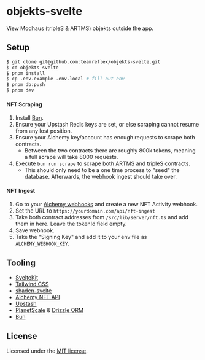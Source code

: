 # objekts-svelte

View Modhaus (tripleS & ARTMS) objekts outside the app.

## Setup

```bash
$ git clone git@github.com:teamreflex/objekts-svelte.git
$ cd objekts-svelte
$ pnpm install
$ cp .env.example .env.local # fill out env
$ pnpm db:push
$ pnpm dev
```

#### NFT Scraping

1. Install [Bun](https://bun.sh/).
2. Ensure your Upstash Redis keys are set, or else scraping cannot resume from any lost position.
3. Ensure your Alchemy key/account has enough requests to scrape both contracts.
   - Between the two contracts there are roughly 800k tokens, meaning a full scrape will take 8000 requests.
4. Execute `bun run scrape` to scrape both ARTMS and tripleS contracts.
   - This should only need to be a one time process to "seed" the database. Afterwards, the webhook ingest should take over.

#### NFT Ingest

1. Go to your [Alchemy webhooks](https://dashboard.alchemy.com/webhooks) and create a new NFT Activity webhook.
2. Set the URL to `https://yourdomain.com/api/nft-ingest`
3. Take both contract addresses from `/src/lib/server/nft.ts` and add them in here. Leave the tokenId field empty.
4. Save webhook.
5. Take the "Signing Key" and add it to your env file as `ALCHEMY_WEBHOOK_KEY`.

## Tooling

- [SvelteKit](https://kit.svelte.dev/)
- [Tailwind CSS](https://tailwindcss.com/)
- [shadcn-svelte](https://www.shadcn-svelte.com/)
- [Alchemy NFT API](https://www.alchemy.com/)
- [Upstash](https://www.upstash.com/)
- [PlanetScale](https://planetscale.com/) & [Drizzle ORM](https://orm.drizzle.team/)
- [Bun](https://bun.sh/)

## License

Licensed under the [MIT license](https://github.com/teamreflex/objekts-svelte/blob/main/LICENSE.md).
